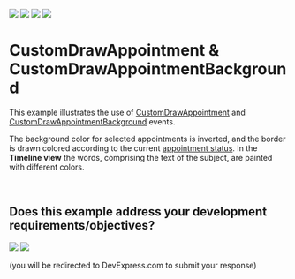 <!-- default badges list -->
![](https://img.shields.io/endpoint?url=https://codecentral.devexpress.com/api/v1/VersionRange/128633584/12.1.4%2B)
[![](https://img.shields.io/badge/Open_in_DevExpress_Support_Center-FF7200?style=flat-square&logo=DevExpress&logoColor=white)](https://supportcenter.devexpress.com/ticket/details/T830618)
[![](https://img.shields.io/badge/📖_How_to_use_DevExpress_Examples-e9f6fc?style=flat-square)](https://docs.devexpress.com/GeneralInformation/403183)
[![](https://img.shields.io/badge/💬_Leave_Feedback-feecdd?style=flat-square)](#does-this-example-address-your-development-requirementsobjectives)
<!-- default badges end -->
# CustomDrawAppointment & CustomDrawAppointmentBackground


<p>This example illustrates the use of <a href="http://documentation.devexpress.com/#WindowsForms/DevExpressXtraSchedulerSchedulerControl_CustomDrawAppointmenttopic">CustomDrawAppointment</a> and <a href="http://documentation.devexpress.com/#WindowsForms/DevExpressXtraSchedulerSchedulerControl_CustomDrawAppointmentBackgroundtopic">CustomDrawAppointmentBackground</a> events.</p><p>The background color for selected appointments is inverted, and the border is drawn colored according to the current <a href="http://documentation.devexpress.com/#WindowsForms/clsDevExpressXtraSchedulerAppointmentStatustopic">appointment status</a>. In the <strong>Timeline view</strong> the words, comprising the text of the subject, are painted with different colors.</p>

<br/>


<!-- feedback -->
## Does this example address your development requirements/objectives?

[<img src="https://www.devexpress.com/support/examples/i/yes-button.svg"/>](https://www.devexpress.com/support/examples/survey.xml?utm_source=github&utm_campaign=winforms-scheduler-custom-draw-appointments&~~~was_helpful=yes) [<img src="https://www.devexpress.com/support/examples/i/no-button.svg"/>](https://www.devexpress.com/support/examples/survey.xml?utm_source=github&utm_campaign=winforms-scheduler-custom-draw-appointments&~~~was_helpful=no)

(you will be redirected to DevExpress.com to submit your response)
<!-- feedback end -->
